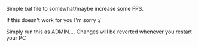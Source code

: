 Simple bat file to somewhat/maybe increase some FPS.

If this doesn't work for you I'm sorry :/

Simply run this as ADMIN.... Changes will be reverted whenever you restart your PC
